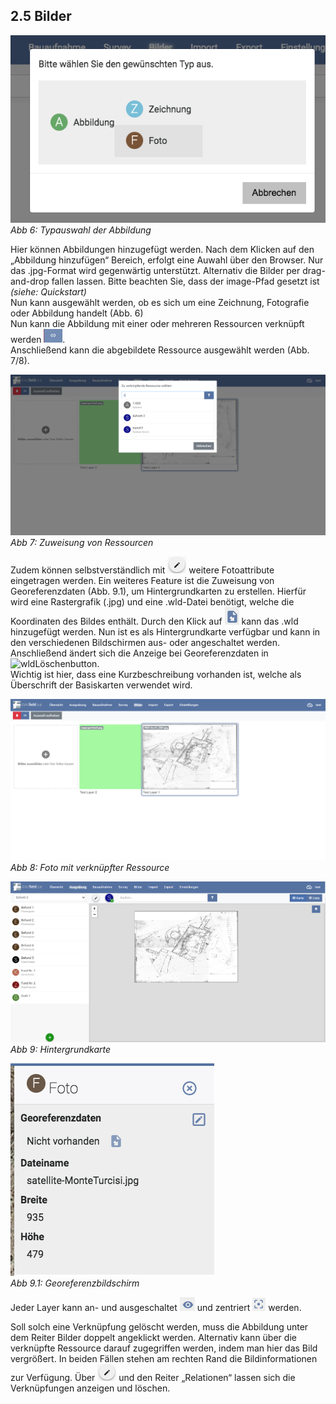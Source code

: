 ## 2.5 Bilder

![handbuch_client_06](images/handbuch_client_06.png)\
*Abb 6: Typauswahl der Abbildung*

Hier können Abbildungen hinzugefügt werden. Nach dem Klicken auf den
„Abbildung hinzufügen“ Bereich, erfolgt eine Auwahl über den Browser.
Nur das .jpg-Format wird gegenwärtig unterstützt. Alternativ die Bilder
per drag-and-drop fallen lassen. Bitte beachten Sie, dass der image-Pfad
gesetzt ist *(siehe: Quickstart)*\
Nun kann ausgewählt werden, ob es sich um eine Zeichnung, Fotografie
oder Abbildung handelt (Abb. 6)\
Nun kann die Abbildung mit einer oder mehreren Ressourcen verknüpft werden ![Verlinkungsbutton](../buttons/Verlinkungsbutton.png).\
Anschließend kann die abgebildete Ressource ausgewählt werden (Abb. 7/8).

![handbuch_client_07](images/handbuch_client_07.png)
*Abb 7: Zuweisung von Ressourcen*

Zudem können selbstverständlich mit ![Bearbeitungsbutton](../buttons/Bearbeitungsbutton.png) weitere
Fotoattribute eingetragen werden. Ein weiteres Feature ist die Zuweisung
von Georeferenzdaten (Abb. 9.1), um Hintergrundkarten zu erstellen.
Hierfür wird eine Rastergrafik (.jpg) und eine .wld-Datei benötigt,
welche die Koordinaten des Bildes enthält. Durch den Klick auf ![wldButton](../buttons/wldButton.png) kann
das .wld hinzugefügt werden. Nun ist es als Hintergrundkarte verfügbar
und kann in den verschiedenen Bildschirmen aus- oder angeschaltet
werden. Anschließend ändert sich die Anzeige bei Georeferenzdaten in ![wldLöschenbutton](../buttons/wldLöschenbutton.png).\
Wichtig ist hier, dass eine Kurzbeschreibung vorhanden ist, welche als
Überschrift der Basiskarten verwendet wird.

![handbuch_client_08](images/handbuch_client_08.png)
*Abb 8: Foto mit verknüpfter Ressource*

![handbuch_client_09](images/handbuch_client_09.png)
*Abb 9: Hintergrundkarte*

![handbuch_client_09.1](images/handbuch_client_09.1.png)\
*Abb 9.1: Georeferenzbildschirm*

Jeder Layer kann an- und ausgeschaltet ![Sichtbarkeitsbutton](../buttons/Sichtbarkeitsbutton.png) und zentriert
![Zentrierenbutton](../buttons/Zentrierenbutton.png) werden.

Soll solch eine Verknüpfung gelöscht werden, muss die
Abbildung unter dem Reiter Bilder doppelt angeklickt werden. Alternativ
kann über die verknüpfte Ressource darauf zugegriffen werden, indem man
hier das Bild vergrößert. In beiden Fällen stehen am rechten Rand die
Bildinformationen zur Verfügung. Über ![Bearbeitungsbutton](../buttons/Bearbeitungsbutton.png) und den Reiter „Relationen“
lassen sich die Verknüpfungen anzeigen und löschen.

